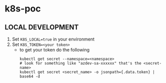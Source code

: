 # k8s-poc

## LOCAL DEVELOPMENT

1. Set `K8S_LOCAL=true` in your environment
2. Set `K8S_TOKEN=<your token>`
   * to get your token do the following
     ```
     kubectl get secret --namespace=<namespace>
     # look for something like "azdev-sa-xxxxxx" that's the <secret-name>
     kubectl get secret <secret_name> -o jsonpath={.data.token} | base64 -d
     ```
